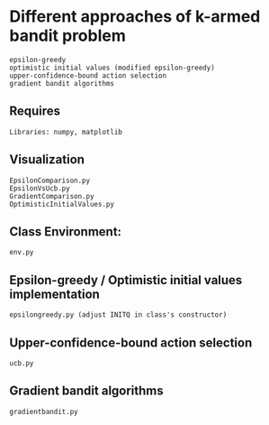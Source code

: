 # Different approaches of k-armed bandit problem
    epsilon-greedy
    optimistic initial values (modified epsilon-greedy)
    upper-confidence-bound action selection
    gradient bandit algorithms

## Requires
    Libraries: numpy, matplotlib

## Visualization
    EpsilonComparison.py
    EpsilonVsUcb.py
    GradientComparison.py
    OptimisticInitialValues.py

## Class Environment:
    env.py

## Epsilon-greedy / Optimistic initial values implementation
    epsilongreedy.py (adjust INITQ in class's constructor)

## Upper-confidence-bound action selection
    ucb.py

## Gradient bandit algorithms
    gradientbandit.py

